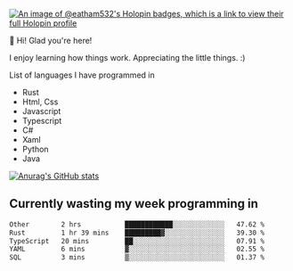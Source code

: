 [![An image of @eatham532's Holopin badges, which is a link to view their full Holopin profile](https://holopin.me/eatham532)](https://holopin.io/@eatham532)


👋 Hi! Glad you're here!

I enjoy learning how things work. Appreciating the little things. :)


List of languages I have programmed in
- Rust
- Html, Css
- Javascript
- Typescript
- C#
- Xaml
- Python
- Java

[![Anurag's GitHub stats](https://github-readme-stats.vercel.app/api?username=Eatham532&theme=dark)](https://github.com/anuraghazra/github-readme-stats)


## Currently wasting my week programming in
<!--START_SECTION:waka-->

```txt
Other        2 hrs           ████████████░░░░░░░░░░░░░   47.62 %
Rust         1 hr 39 mins    █████████▓░░░░░░░░░░░░░░░   39.30 %
TypeScript   20 mins         ██░░░░░░░░░░░░░░░░░░░░░░░   07.91 %
YAML         6 mins          ▓░░░░░░░░░░░░░░░░░░░░░░░░   02.55 %
SQL          3 mins          ▒░░░░░░░░░░░░░░░░░░░░░░░░   01.37 %
```

<!--END_SECTION:waka-->
